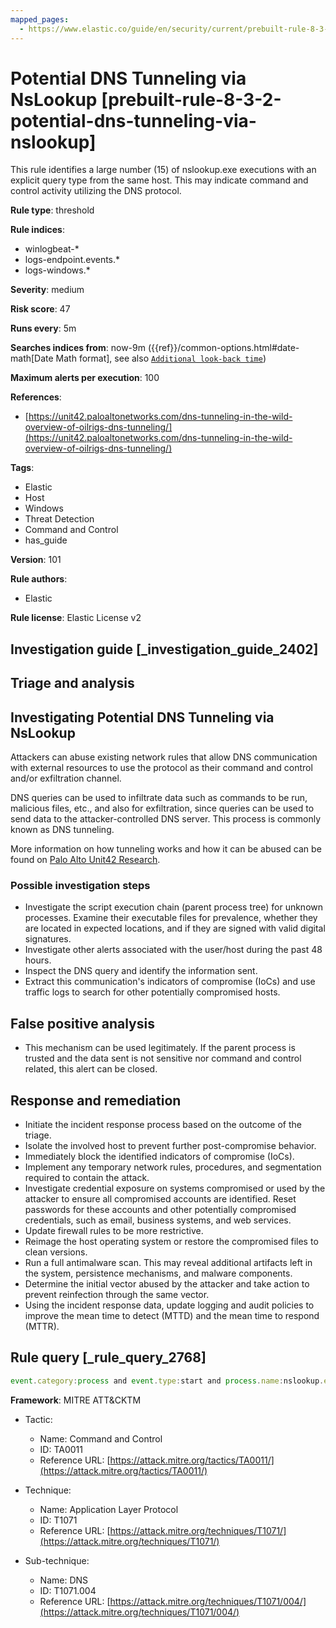 ```yaml
---
mapped_pages:
  - https://www.elastic.co/guide/en/security/current/prebuilt-rule-8-3-2-potential-dns-tunneling-via-nslookup.html
---
```


# Potential DNS Tunneling via NsLookup [prebuilt-rule-8-3-2-potential-dns-tunneling-via-nslookup]

This rule identifies a large number (15) of nslookup.exe executions with an explicit query type from the same host. This may indicate command and control activity utilizing the DNS protocol.

**Rule type**: threshold

**Rule indices**:

* winlogbeat-*
* logs-endpoint.events.*
* logs-windows.*

**Severity**: medium

**Risk score**: 47

**Runs every**: 5m

**Searches indices from**: now-9m ({{ref}}/common-options.html#date-math[Date Math format], see also [`Additional look-back time`](docs-content://solutions/security/detect-and-alert/create-detection-rule.md#rule-schedule))

**Maximum alerts per execution**: 100

**References**:

* [https://unit42.paloaltonetworks.com/dns-tunneling-in-the-wild-overview-of-oilrigs-dns-tunneling/](https://unit42.paloaltonetworks.com/dns-tunneling-in-the-wild-overview-of-oilrigs-dns-tunneling/)

**Tags**:

* Elastic
* Host
* Windows
* Threat Detection
* Command and Control
* has_guide

**Version**: 101

**Rule authors**:

* Elastic

**Rule license**: Elastic License v2

## Investigation guide [_investigation_guide_2402]

## Triage and analysis

## Investigating Potential DNS Tunneling via NsLookup

Attackers can abuse existing network rules that allow DNS communication with external resources to use the protocol as
their command and control and/or exfiltration channel.

DNS queries can be used to infiltrate data such as commands to be run, malicious files, etc., and also for exfiltration,
since queries can be used to send data to the attacker-controlled DNS server. This process is commonly known as DNS tunneling.

More information on how tunneling works and how it can be abused can be found on
[Palo Alto Unit42 Research](https://unit42.paloaltonetworks.com/dns-tunneling-how-dns-can-be-abused-by-malicious-actors).

### Possible investigation steps

- Investigate the script execution chain (parent process tree) for unknown processes. Examine their executable files for
prevalence, whether they are located in expected locations, and if they are signed with valid digital signatures.
- Investigate other alerts associated with the user/host during the past 48 hours.
- Inspect the DNS query and identify the information sent.
- Extract this communication's indicators of compromise (IoCs) and use traffic logs to search for other potentially
compromised hosts.

## False positive analysis

- This mechanism can be used legitimately. If the parent process is trusted and the data sent is not sensitive nor
command and control related, this alert can be closed.

## Response and remediation

- Initiate the incident response process based on the outcome of the triage.
- Isolate the involved host to prevent further post-compromise behavior.
- Immediately block the identified indicators of compromise (IoCs).
- Implement any temporary network rules, procedures, and segmentation required to contain the attack.
- Investigate credential exposure on systems compromised or used by the attacker to ensure all compromised accounts are
identified. Reset passwords for these accounts and other potentially compromised credentials, such as email, business
systems, and web services.
- Update firewall rules to be more restrictive.
- Reimage the host operating system or restore the compromised files to clean versions.
- Run a full antimalware scan. This may reveal additional artifacts left in the system, persistence mechanisms, and
malware components.
- Determine the initial vector abused by the attacker and take action to prevent reinfection through the same vector.
- Using the incident response data, update logging and audit policies to improve the mean time to detect (MTTD) and the
mean time to respond (MTTR).

## Rule query [_rule_query_2768]

```js
event.category:process and event.type:start and process.name:nslookup.exe and process.args:(-querytype=* or -qt=* or -q=* or -type=*)
```

**Framework**: MITRE ATT&CKTM

* Tactic:

    * Name: Command and Control
    * ID: TA0011
    * Reference URL: [https://attack.mitre.org/tactics/TA0011/](https://attack.mitre.org/tactics/TA0011/)

* Technique:

    * Name: Application Layer Protocol
    * ID: T1071
    * Reference URL: [https://attack.mitre.org/techniques/T1071/](https://attack.mitre.org/techniques/T1071/)

* Sub-technique:

    * Name: DNS
    * ID: T1071.004
    * Reference URL: [https://attack.mitre.org/techniques/T1071/004/](https://attack.mitre.org/techniques/T1071/004/)



